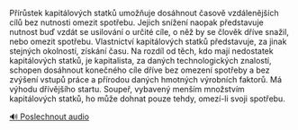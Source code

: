 
Přírůstek kapitálových statků umožňuje dosáhnout časově vzdálenějších cílů bez nutnosti omezit spotřebu. Jejich snížení naopak představuje nutnost buď vzdát se usilování o určité cíle, o něž by se člověk dříve snažil, nebo omezit spotřebu. Vlastnictví kapitálových statků představuje, za jinak stejných okolností, získání času. Na rozdíl od těch, kdo mají nedostatek kapitálových statků, je kapitalista, za daných technologických znalostí, schopen dosáhnout konečného cíle dříve bez omezení spotřeby a bez zvýšení vstupů práce a přírodou daných hmotných výrobních faktorů. Má výhodu dřívějšího startu. Soupeř, vybavený menším množstvím kapitálových statků, ho může dohnat pouze tehdy, omezí-li svoji spotřebu.

[🔊 Poslechnout audio](/data/7-paragraphs/audio/chapter_91/para_002-Prstek-kapitlovch-statk-umouje-doshnout.mp3)
